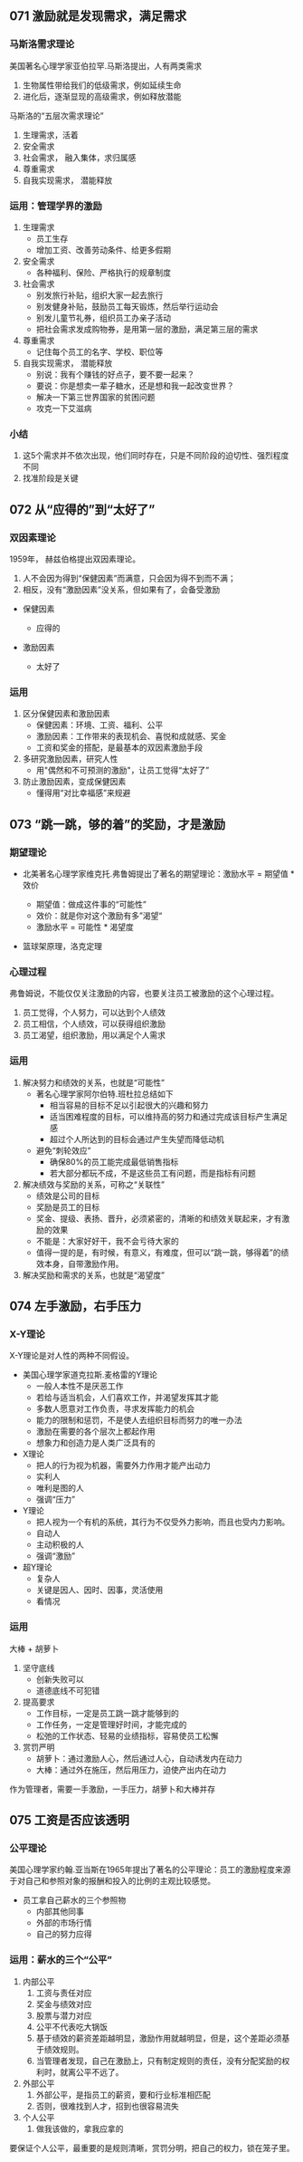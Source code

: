 ## 071 激励就是发现需求，满足需求 ##
### 马斯洛需求理论 ###
美国著名心理学家亚伯拉罕.马斯洛提出，人有两类需求

1. 生物属性带给我们的低级需求，例如延续生命
2. 进化后，逐渐显现的高级需求，例如释放潜能

马斯洛的“五层次需求理论”

1. 生理需求，活着
2. 安全需求
3. 社会需求， 融入集体，求归属感
4. 尊重需求
5. 自我实现需求， 潜能释放

### 运用：管理学界的激励 ###
1. 生理需求
	- 员工生存
	- 增加工资、改善劳动条件、给更多假期
2. 安全需求
	- 各种福利、保险、严格执行的规章制度
3. 社会需求
	- 别发旅行补贴，组织大家一起去旅行
	- 别发健身补贴，鼓励员工每天锻炼，然后举行运动会
	- 别发儿童节礼券，组织员工办亲子活动
	- 把社会需求发成购物券，是用第一层的激励，满足第三层的需求
4. 尊重需求
	- 记住每个员工的名字、学校、职位等
5. 自我实现需求， 潜能释放
	- 别说：我有个赚钱的好点子，要不要一起来？
	- 要说：你是想卖一辈子糖水，还是想和我一起改变世界？
	- 解决一下第三世界国家的贫困问题
	- 攻克一下艾滋病

### 小结 ###
1. 这5个需求并不依次出现，他们同时存在，只是不同阶段的迫切性、强烈程度不同
2. 找准阶段是关键

## 072 从“应得的”到“太好了” ##
### 双因素理论 ###
1959年， 赫兹伯格提出双因素理论。
1. 人不会因为得到“保健因素”而满意，只会因为得不到而不满；
2. 相反，没有“激励因素”没关系，但如果有了，会备受激励

- 保健因素
	- 应得的

- 激励因素
	- 太好了

### 运用 ###
1. 区分保健因素和激励因素
	- 保健因素：环境、工资、福利、公平
	- 激励因素：工作带来的表现机会、喜悦和成就感、奖金
	- 工资和奖金的搭配，是最基本的双因素激励手段
2. 多研究激励因素，研究人性
	- 用"偶然和不可预测的激励"，让员工觉得“太好了”
3. 防止激励因素，变成保健因素
	- 懂得用“对比幸福感”来规避

## 073 “跳一跳，够的着”的奖励，才是激励 ##
### 期望理论 ###
- 北美著名心理学家维克托.弗鲁姆提出了著名的期望理论：激励水平 = 期望值 * 效价
	- 期望值：做成这件事的“可能性”
	- 效价：就是你对这个激励有多”渴望“
	- 激励水平 = 可能性 * 渴望度

- 篮球架原理，洛克定理
### 心理过程 ###
弗鲁姆说，不能仅仅关注激励的内容，也要关注员工被激励的这个心理过程。

1. 员工觉得，个人努力，可以达到个人绩效
2. 员工相信，个人绩效，可以获得组织激励
3. 员工渴望，组织激励，用以满足个人需求

### 运用 ###
1. 解决努力和绩效的关系，也就是“可能性”
	- 著名心理学家阿尔伯特.班杜拉总结如下
		- 相当容易的目标不足以引起很大的兴趣和努力
		- 适当困难程度的目标，可以维持高的努力和通过完成该目标产生满足感
		- 超过个人所达到的目标会通过产生失望而降低动机
	- 避免“刺轮效应”
		- 确保80%的员工能完成最低销售指标
		- 若大部分都玩不成，不是这些员工有问题，而是指标有问题
2. 解决绩效与奖励的关系，可称之“关联性”
	- 绩效是公司的目标
	- 奖励是员工的目标
	- 奖金、提级、表扬、晋升，必须紧密的，清晰的和绩效关联起来，才有激励的效果
	- 不能是：大家好好干，我不会亏待大家的
	- 值得一提的是，有时候，有意义，有难度，但可以“跳一跳，够得着”的绩效本身，自带激励作用。
3. 解决奖励和需求的关系，也就是“渴望度”

## 074 左手激励，右手压力 ##
### X-Y理论 ###
X-Y理论是对人性的两种不同假设。

- 美国心理学家道克拉斯.麦格雷的Y理论
	- 一般人本性不是厌恶工作
	- 若给与适当机会，人们喜欢工作，并渴望发挥其才能
	- 多数人愿意对工作负责，寻求发挥能力的机会
	- 能力的限制和惩罚，不是使人去组织目标而努力的唯一办法
	- 激励在需要的各个层次上都起作用
	- 想象力和创造力是人类广泛具有的
- X理论
	- 把人的行为视为机器，需要外力作用才能产出动力
	- 实利人
	- 唯利是图的人
	- 强调“压力”
- Y理论
	- 把人视为一个有机的系统，其行为不仅受外力影响，而且也受内力影响。
	- 自动人
	- 主动积极的人
	- 强调“激励”
- 超Y理论
	- 复杂人
	- 关键是因人、因时、因事，灵活使用
	- 看情况

### 运用 ###
大棒 + 胡萝卜

1. 坚守底线
	- 创新失败可以
	- 道德底线不可犯错
2. 提高要求
	- 工作目标，一定是员工跳一跳才能够到的
	- 工作任务，一定是管理好时间，才能完成的
	- 松弛的工作状态、轻易的业绩指标，容易使员工松懈
3. 赏罚严明
	- 胡萝卜：通过激励人心，然后通过人心，自动诱发内在动力
	- 大棒：通过外在施压，然后用压力，迫使产出内在动力

作为管理者，需要一手激励，一手压力，胡萝卜和大棒并存

## 075 工资是否应该透明 ##
### 公平理论 ###
美国心理学家约翰.亚当斯在1965年提出了著名的公平理论：员工的激励程度来源于对自己和参照对象的报酬和投入的比例的主观比较感觉。

- 员工拿自己薪水的三个参照物
	- 内部其他同事
	- 外部的市场行情
	- 自己的努力应得

### 运用：薪水的三个“公平” ###
1. 内部公平
	1. 工资与责任对应
	2. 奖金与绩效对应
	3. 股票与潜力对应
	4. 公平不代表吃大锅饭
	5. 基于绩效的薪资差距越明显，激励作用就越明显，但是，这个差距必须基于绩效规则。
	6. 当管理者发现，自己在激励上，只有制定规则的责任，没有分配奖励的权利时，就离公平不远了。
2. 外部公平
	1. 外部公平，是指员工的薪资，要和行业标准相匹配
	2. 否则，很难找到人才，招到也很容易流失
3. 个人公平
	1. 做我该做的，拿我应拿的

要保证个人公平，最重要的是规则清晰，赏罚分明，把自己的权力，锁在笼子里。

